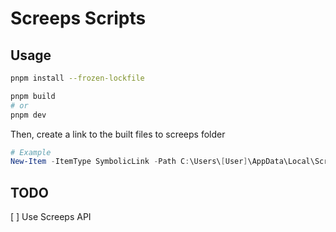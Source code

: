 # Screeps Scripts

## Usage
```bash
pnpm install --frozen-lockfile

pnpm build
# or
pnpm dev
```

Then, create a link to the built files to screeps folder

```powershell
# Example
New-Item -ItemType SymbolicLink -Path C:\Users\[User]\AppData\Local\Screeps\scripts\screeps.com\default -Value [cloned repository folder]\dist
```








## TODO
[ ] Use Screeps API

